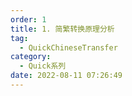 ```yaml
---
order: 1
title: 1. 简繁转换原理分析
tag:
  - QuickChineseTransfer
category: 
  - Quick系列
date: 2022-08-11 07:26:49
---
```



